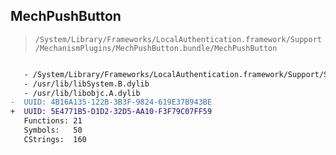 ## MechPushButton

> `/System/Library/Frameworks/LocalAuthentication.framework/Support/MechanismPlugins/MechPushButton.bundle/MechPushButton`

```diff

   - /System/Library/Frameworks/LocalAuthentication.framework/Support/SharedUtils.framework/SharedUtils
   - /usr/lib/libSystem.B.dylib
   - /usr/lib/libobjc.A.dylib
-  UUID: 4B16A135-122B-3B3F-9824-619E37B943BE
+  UUID: 5E4771B5-D1D2-32D5-AA10-F3F79C07FF59
   Functions: 21
   Symbols:   50
   CStrings:  160

```
